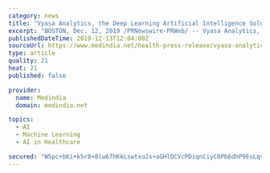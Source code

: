 ```yaml
---
category: news
title: "Vyasa Analytics, the Deep Learning Artificial Intelligence Solutions Provider, Joins Pistoia Alliance"
excerpt: "BOSTON, Dec. 12, 2019 /PRNewswire-PRWeb/ -- Vyasa Analytics, an innovative provider of highly scalable deep-learning A.I. analytics software, today announced its membership in the Pistoia Alliance, a global, not-for-profit organization empowering healthcare and life sciences organizations to work together to lower the barriers to research and ..."
publishedDateTime: 2019-12-13T12:04:00Z
sourceUrl: https://www.medindia.net/health-press-release/vyasa-analytics-the-deep-learning-artificial-intelligence-solutions-provider-joins-pistoia-alliance-444002-1.htm
type: article
quality: 21
heat: 21
published: false

provider:
  name: Medindia
  domain: medindia.net

topics:
  - AI
  - Machine Learning
  - AI in Healthcare

secured: "W5pc+bKi+k5r8+8lw67hKkLswtxu2x+aGHlDCVcPDiqnCiyC0Pb6dhP9EsLqvJvP8tIWP+Dv3Jb5mkGK/4nAwCjPFzjlwEDV7I30hHYO/w2qE3FVwPQQ1xwY9oESxEGyZiFS3+/IDJrN3UYP9FVrKINev2AiTjU2sL7lUGqGKLOHKGaw3bZw36HsS0qFtwYdUWjX45n4zuCYvIY0O82VI2AAnWDKSzlxdfnl0GBaIwUllp3yPYnp38eYrugsUe0HlL4mZJZNlWGVE1/hqNjbbw==;IUiHEjVsST7r5bEtsjtf0A=="
---
```



